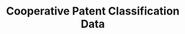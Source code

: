 ---
bigquery: https://console.cloud.google.com/bigquery?p=patents-public-data&d=cpc&page=dataset
citation: '“Cooperative Patent Classification” by the EPO and USPTO, for public use. '
contributors: EPO, USPTO
cost: None
description: Cooperative Patent Classification Data contains the scheme and definitions
  of the Cooperative Patent Classification system for classifying patent documents.
  The CPC is the result of a partnership between the EPO and the USPTO in their joint
  effort to develop a common, internationally compatible classification system for
  technical documents, in particular patent publications, which will be used by both
  offices in the patent granting process
documentation: https://www.cooperativepatentclassification.org/cpcSchemeAndDefinitions
last_edit: 04/06/2022, 17:02:01
location: https://www.cooperativepatentclassification.org/index
maintained_by: USPTO, EPO
schema_fields:
- status
- symbol
- date_revised
- breakdownCode
- informativeReferences
- title_full
- children
- title_part
- ipc_concordant
- additional_only
- child_groups
- synonyms
- dateRevised
- parents
- glossary
- childGroups
- sizeCache
- breakdown_code
- definition
- limiting_references
- notAllocatable
- titleFull
- residual_references
- ipcConcordant
- level
- informative_references
- application_references
- applicationReferences
- limitingReferences
- residualReferences
- not_allocatable
- titlePart
shortname: cooperative_patent_classification
tags:
- patents
- science
title: Cooperative Patent Classification Data
uuid: 984374a7-16e9-4b35-9445-458daceb01bf
---